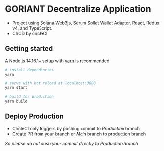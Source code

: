 # GORIANT Decentralize Application

- Project using Solana Web3js, Serum Sollet Wallet Adapter, React, Redux v4, and TypeScript.
- CI/CD by circleCI

## Getting started

A Node.js 14.16.1+ setup with [yarn](https://yarnpkg.com/) is recommended.

```bash
# install dependencies
yarn

# serve with hot reload at localhost:3000
yarn start

# build for production
yarn build
```

## Deploy Production

- CircleCI only triggers by pushing commit to *Production* branch
- Create PR from your branch or *Main* branch to production branch

*So please do not push your commit directly to Production branch*
